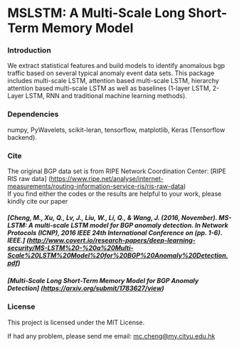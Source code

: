 # MSLSTM: A Multi-Scale Long Short-Term Memory Model

### Introduction
We extract statistical features and build models to identify anomalous bgp traffic based on several typical anomaly event data sets. 
This package includes multi-scale LSTM, attention based multi-scale LSTM, hierarchy attention based multi-scale LSTM as well as baselines (1-layer LSTM, 2-Layer LSTM, RNN and traditional machine learning methods).
### Dependencies
numpy,
PyWavelets,
scikit-leran,
tensorflow,
matplotlib,
Keras (Tensorflow backend).

### Cite
The original BGP data set is from RIPE Network Coordination Center: [RIPE RIS raw data] (https://www.ripe.net/analyse/internet-measurements/routing-information-service-ris/ris-raw-data)  
If you find either the codes or the results are helpful to your work, please kindly cite our paper
##### [**Cheng, M., Xu, Q., Lv, J., Liu, W., Li, Q., & Wang, J. (2016, November). MS-LSTM: A multi-scale LSTM model for BGP anomaly detection. In Network Protocols (ICNP), 2016 IEEE 24th International Conference on (pp. 1-6). IEEE.**] (http://www.covert.io/research-papers/deep-learning-security/MS-LSTM%20-%20a%20Multi-Scale%20LSTM%20Model%20for%20BGP%20Anomaly%20Detection.pdf)
##### [**Multi-Scale Long Short-Term Memory Model for BGP Anomaly Detection**] (https://arxiv.org/submit/1783627/view)
### License
This project is licensed under the MIT License.

If had any problem, please send me email: mc.cheng@my.cityu.edu.hk
 

